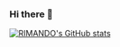 ### Hi there 👋

[![RIMANDO's GitHub stats](https://github-readme-stats.vercel.app/api?username=yangdoyun446)](https://github.com/anuraghazra/github-readme-stats)
